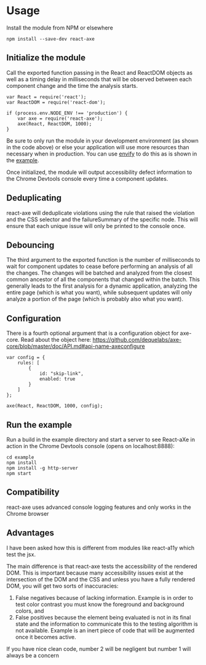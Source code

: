 # Usage

Install the module from NPM or elsewhere

```
npm install --save-dev react-axe
```

## Initialize the module

Call the exported function passing in the React and ReactDOM objects as well as a timing delay in milliseconds that will be observed between each component change and the time the analysis starts.

```
var React = require('react');
var ReactDOM = require('react-dom');

if (process.env.NODE_ENV !== 'production') {
	var axe = require('react-axe');
	axe(React, ReactDOM, 1000);
}
```

Be sure to only run the module in your development environment (as shown in the code above) or else your application will use more resources than necessary when in production. You can use [envify](https://www.npmjs.com/package/envify) to do this as is shown in the [example](./example/Gruntfile.js#L25).

Once initialized, the module will output accessibility defect information to the Chrome Devtools console every time a component updates.

## Deduplicating

react-axe will deduplicate violations using the rule that raised the violation and the CSS selector and the failureSummary of the specific node. This will ensure that each unique issue will only be printed to the console once.

## Debouncing

The third argument to the exported function is the number of milliseconds to wait for component updates to cease before performing an analysis of all the changes. The changes will be batched and analyzed from the closest common ancestor of all the components that changed within the batch. This generally leads to the first analysis for a dynamic application, analyzing the entire page (which is what you want), while subsequent updates will only analyze a portion of the page (which is probably also what you want).

## Configuration

There is a fourth optional argument that is a configuration object for axe-core. Read about the object here: https://github.com/dequelabs/axe-core/blob/master/doc/API.md#api-name-axeconfigure

```
var config = {
	rules: [
		{
			id: "skip-link",
			enabled: true
		}
	]
};

axe(React, ReactDOM, 1000, config);
```

## Run the example

Run a build in the example directory and start a server to see React-aXe in action in the Chrome Devtools console (opens on localhost:8888):
```
cd example
npm install
npm install -g http-server
npm start
```

## Compatibility

react-axe uses advanced console logging features and only works in the Chrome browser

## Advantages

I have been asked how this is different from modules like react-a11y which test the jsx.

The main difference is that react-axe tests the accessibility of the rendered DOM. This is important because many accessibility issues exist at the intersection of the DOM and the CSS and unless you have a fully rendered DOM, you will get two sorts of inaccuracies:

1. False negatives because of lacking information. Example is in order to test color contrast you must know the foreground and background colors, and
1. False positives because the element being evaluated is not in its final state and the information to communicate this to the testing algorithm is not available. Example is an inert piece of code that will be augmented once it becomes active.

If you have nice clean code, number 2 will be negligent but number 1 will always be a concern
